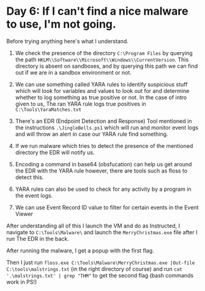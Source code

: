 # Day 6: If I can't find a nice malware to use, I'm not going.

Before trying anything here's what I understand.

1. We check the presence of the directory `C:\Program Files` by querying the path `HKLM\\Software\\Microsoft\\Windows\\CurrentVersion`. This directory is absent on sandboxes, and by querying this path we can find out if we are in a sandbox environment or not.

2. We can use something called YARA rules to identify suspicious stuff which will look for variables and values to look out for and determine whether to log something as true positive or not. In the case of intro given to us, The ran YARA rule logs true positives in `C:\Tools\YaraMatches.txt`

3. There's an EDR (Endpoint Detection and Response) Tool mentioned in the instructions `.\JingleBells.ps1` which will run and monitor event logs and will throw an alert in case our YARA rule find something.

4. If we run malware which tries to detect the presence of the mentioned directory the EDR will notify us.

5. Encoding a command in base64 (obsfucation) can help us get around the EDR with the YARA rule however, there are tools such as floss to detect this.

6. YARA rules can also be used to check for any activity by a program in the event logs. 

7. We can use Event Record ID value to filter for certain events in the Event Viewer



After understanding all of this I launch the VM and do as Instructed, I navigate to `C:\Tools\Malware\` and launch the `MerryChristmas.exe` file after I run The EDR in the back.

After running the malware, I get a popup with the first flag.

Then I just run `floss.exe C:\Tools\Malware\MerryChristmas.exe |Out-file C:\tools\malstrings.txt` (in the right directory of course) and run `cat '.\malstrings.txt' | grep "THM"` to get the second flag (bash commands work in PS!)


